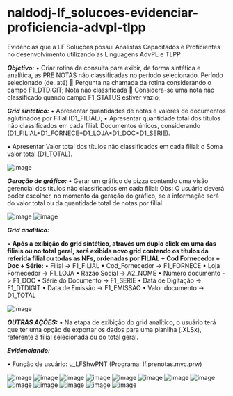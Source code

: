 # naldodj-lf_solucoes-evidenciar-proficiencia-advpl-tlpp
Evidências que a LF Soluções possui Analistas Capacitados e Proficientes no desenvolvimento utilizando as Linguagens AdvPL e TLPP

***Objetivo:***
•	Criar rotina de consulta para exibir, de forma sintética e analítica, as PRE NOTAS não classificadas no período selecionado.
Período selecionado (de..até)	 Pergunta na chamada da rotina considerando o campo F1_DTDIGIT;
Nota não classificada 		 Considera-se uma nota não classificado quando campo F1_STATUS estiver vazio;


***Grid sintético:***
•	Apresentar quantidades de notas e valores de documentos aglutinados por Filial (D1_FILIAL);
•	Apresentar quantidade total dos títulos não classificados em cada filial. Documentos únicos, considerando (D1_FILIAL+D1_FORNECE+D1_LOJA+D1_DOC+D1_SERIE).

•	Apresentar Valor total dos títulos não classificados em cada filial:
o	Soma valor total (D1_TOTAL).

![image](https://github.com/naldodj/naldodj-lf_solucoes-evidenciar-proficiencia-advpl-tlpp/assets/102384575/fbb40939-7369-41cc-8769-192bbb4527f5)


***Geração de gráfico:***
•	Gerar um gráfico de pizza contendo uma visão gerencial dos títulos não classificados em cada filial:
Obs: O usuário deverá poder escolher, no momento da geração do gráfico, se a informação será do valor total ou da quantidade total de notas por filial.
 
![image](https://github.com/naldodj/naldodj-lf_solucoes-evidenciar-proficiencia-advpl-tlpp/assets/102384575/19794bcd-c03b-4540-bcb0-205cea81f577)
![image](https://github.com/naldodj/naldodj-lf_solucoes-evidenciar-proficiencia-advpl-tlpp/assets/102384575/959fcb51-3209-4a3b-912b-3908aad9637a)


***Grid analítico:***

•	**Após a exibição do grid sintético, através um duplo click em uma das filiais ou no total geral, será exibida novo grid contendo os títulos da referida filial ou todas as NFs, ordenadas por FILIAL + Cod Fornecedor + Doc + Série:**
  •	Filial -> F1_FILIAL
  •	Cod_Fornecedor -> F1_FORNECE
  •	Loja Fornecedor -> F1_LOJA
  •	Razão Social -> A2_NOME
  •	Número documento -> F1_DOC
  •	Série do Documento -> F1_SERIE
  •	Data de Digitação -> F1_DTDIGIT
  •	Data de Emissão -> F1_EMISSAO
  •	Valor documento -> D1_TOTAL

![image](https://github.com/naldodj/naldodj-lf_solucoes-evidenciar-proficiencia-advpl-tlpp/assets/102384575/31269f9b-4ba6-4351-983f-4179adbbc64f) 

***OUTRAS AÇÕES:***
•	Na etapa de exibição do grid analítico, o usuário terá que ter uma opção de exportar os dados para uma planilha (.XLSx), referente à filial selecionada ou do total geral.

***Evidenciando:***

•	Função de usuário: u_LFShwPNT (Programa: lf.prenotas.mvc.prw)

![image](https://github.com/naldodj/naldodj-lf_solucoes-evidenciar-proficiencia-advpl-tlpp/assets/102384575/4cd555e3-04f7-47b4-a1de-617816187d5e)
![image](https://github.com/naldodj/naldodj-lf_solucoes-evidenciar-proficiencia-advpl-tlpp/assets/102384575/426c5529-d34c-442b-a98c-8aa76c5446c0)
![image](https://github.com/naldodj/naldodj-lf_solucoes-evidenciar-proficiencia-advpl-tlpp/assets/102384575/b0b681ac-7e2a-46a9-ab6b-7d3c12f4b6dc)
![image](https://github.com/naldodj/naldodj-lf_solucoes-evidenciar-proficiencia-advpl-tlpp/assets/102384575/7ee692fc-d89e-4327-b999-4d5fe1299f87)
![image](https://github.com/naldodj/naldodj-lf_solucoes-evidenciar-proficiencia-advpl-tlpp/assets/102384575/ce42d85d-6817-4af4-8765-8d47075f7196)
![image](https://github.com/naldodj/naldodj-lf_solucoes-evidenciar-proficiencia-advpl-tlpp/assets/102384575/9e09e6cf-fde1-4187-b555-6c9e135be4bc)
![image](https://github.com/naldodj/naldodj-lf_solucoes-evidenciar-proficiencia-advpl-tlpp/assets/102384575/dc1cb84c-7cb4-411f-af9d-528145e50182)
![image](https://github.com/naldodj/naldodj-lf_solucoes-evidenciar-proficiencia-advpl-tlpp/assets/102384575/70e29996-a8d3-42af-9e0a-c116d2c3dad0)
![image](https://github.com/naldodj/naldodj-lf_solucoes-evidenciar-proficiencia-advpl-tlpp/assets/102384575/d33185e6-dda5-4da4-90e1-0ee0a93d7d6f)
![image](https://github.com/naldodj/naldodj-lf_solucoes-evidenciar-proficiencia-advpl-tlpp/assets/102384575/6f439695-6963-4370-a23f-bca0d4c8ddab)
![image](https://github.com/naldodj/naldodj-lf_solucoes-evidenciar-proficiencia-advpl-tlpp/assets/102384575/d8f3ae12-7dbc-4237-99dc-d23868e9a944)
![image](https://github.com/naldodj/naldodj-lf_solucoes-evidenciar-proficiencia-advpl-tlpp/assets/102384575/e9313238-4035-4804-a831-9ecfe95b4625)
![image](https://github.com/naldodj/naldodj-lf_solucoes-evidenciar-proficiencia-advpl-tlpp/assets/102384575/3545a167-a59e-46d5-bbdc-91a4cde5b6e7)






















